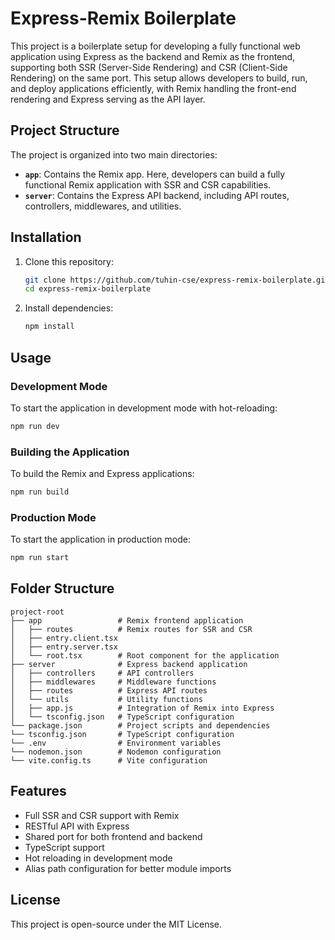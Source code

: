 # Express-Remix Boilerplate

This project is a boilerplate setup for developing a fully functional web application using Express as the backend and Remix as the frontend, supporting both SSR (Server-Side Rendering) and CSR (Client-Side Rendering) on the same port. This setup allows developers to build, run, and deploy applications efficiently, with Remix handling the front-end rendering and Express serving as the API layer.

## Project Structure

The project is organized into two main directories:

- **`app`**: Contains the Remix app. Here, developers can build a fully functional Remix application with SSR and CSR capabilities.
- **`server`**: Contains the Express API backend, including API routes, controllers, middlewares, and utilities.

## Installation

1. Clone this repository:
   ```bash
   git clone https://github.com/tuhin-cse/express-remix-boilerplate.git
   cd express-remix-boilerplate
   ```

2. Install dependencies:
   ```bash
   npm install
   ```

## Usage

### Development Mode

To start the application in development mode with hot-reloading:

```bash
npm run dev
```

### Building the Application

To build the Remix and Express applications:

```bash
npm run build
```

### Production Mode

To start the application in production mode:

```bash
npm run start
```

## Folder Structure

```
project-root
├── app                 # Remix frontend application
│   ├── routes          # Remix routes for SSR and CSR
│   ├── entry.client.tsx
│   ├── entry.server.tsx
│   └── root.tsx        # Root component for the application
├── server              # Express backend application
│   ├── controllers     # API controllers
│   ├── middlewares     # Middleware functions
│   ├── routes          # Express API routes
│   └── utils           # Utility functions
│   ├── app.js          # Integration of Remix into Express
│   └── tsconfig.json   # TypeScript configuration
└── package.json        # Project scripts and dependencies
└── tsconfig.json       # TypeScript configuration
└── .env                # Environment variables
└── nodemon.json        # Nodemon configuration
└── vite.config.ts      # Vite configuration
```

## Features

- Full SSR and CSR support with Remix
- RESTful API with Express
- Shared port for both frontend and backend
- TypeScript support
- Hot reloading in development mode
- Alias path configuration for better module imports

## License

This project is open-source under the MIT License.
